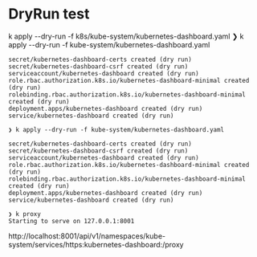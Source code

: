 # DryRun test

k apply --dry-run -f k8s/kube-system/kubernetes-dashboard.yaml
❯ k apply --dry-run -f kube-system/kubernetes-dashboard.yaml

```
secret/kubernetes-dashboard-certs created (dry run)
secret/kubernetes-dashboard-csrf created (dry run)
serviceaccount/kubernetes-dashboard created (dry run)
role.rbac.authorization.k8s.io/kubernetes-dashboard-minimal created (dry run)
rolebinding.rbac.authorization.k8s.io/kubernetes-dashboard-minimal created (dry run)
deployment.apps/kubernetes-dashboard created (dry run)
service/kubernetes-dashboard created (dry run)
```

```
❯ k apply --dry-run -f kube-system/kubernetes-dashboard.yaml

secret/kubernetes-dashboard-certs created (dry run)
secret/kubernetes-dashboard-csrf created (dry run)
serviceaccount/kubernetes-dashboard created (dry run)
role.rbac.authorization.k8s.io/kubernetes-dashboard-minimal created (dry run)
rolebinding.rbac.authorization.k8s.io/kubernetes-dashboard-minimal created (dry run)
deployment.apps/kubernetes-dashboard created (dry run)
service/kubernetes-dashboard created (dry run)
```

```
❯ k proxy
Starting to serve on 127.0.0.1:8001
```

http://localhost:8001/api/v1/namespaces/kube-system/services/https:kubernetes-dashboard:/proxy